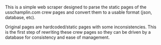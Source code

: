 This is a simple web scraper designed to parse the static pages of the usschamplin.com crew pages and convert them to a usable format (json, database, etc).

Original pages are hardcoded/static pages with some inconsistencies. This is the first step of rewriting these crew pages so they can be driven by a database for consistency and ease of management. 